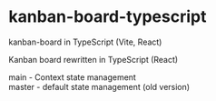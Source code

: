 # kanban-board-typescript
kanban-board in TypeScript (Vite, React)

Kanban board rewritten in TypeScript (React)

main - Context state management <br>
master - default state management (old version)

